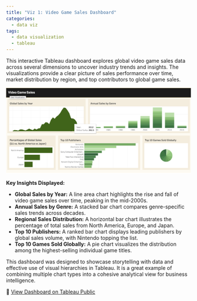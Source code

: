 ```yaml
---
title: "Viz 1: Video Game Sales Dashboard"
categories:
  - data viz
tags:
  - data visualization
  - tableau
---
```


This interactive Tableau dashboard explores global video game sales data across several dimensions to uncover industry trends and insights. The visualizations provide a clear picture of sales performance over time, market distribution by region, and top contributors to global game sales.

![screenshot](/assets/images/viz-1-screenshot.png)

**Key Insights Displayed:**

- **Global Sales by Year:** A line area chart highlights the rise and fall of video game sales over time, peaking in the mid-2000s.
- **Annual Sales by Genre:** A stacked bar chart compares genre-specific sales trends across decades.
- **Regional Sales Distribution:** A horizontal bar chart illustrates the percentage of total sales from North America, Europe, and Japan.
- **Top 10 Publishers:** A ranked bar chart displays leading publishers by global sales volume, with Nintendo topping the list.
- **Top 10 Games Sold Globally:** A pie chart visualizes the distribution among the highest-selling individual game titles.

This dashboard was designed to showcase storytelling with data and effective use of visual hierarchies in Tableau. It is a great example of combining multiple chart types into a cohesive analytical view for business intelligence.

🔗 [View Dashboard on Tableau Public](https://public.tableau.com/app/profile/ericnbello/viz/VideoGameSales_17394784637610/VideoGameSalesDashboard)